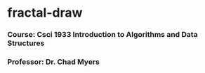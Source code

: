 # fractal-draw
### Course: Csci 1933 Introduction to Algorithms and Data Structures
### Professor: Dr. Chad Myers
